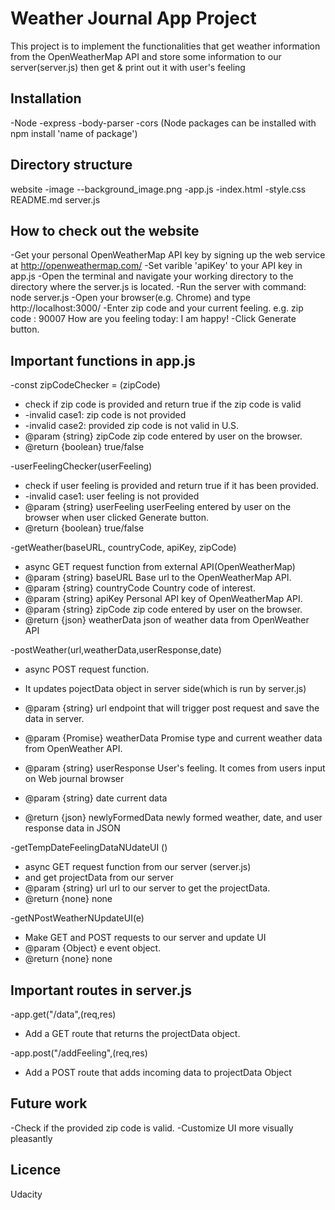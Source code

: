 # Weather Journal App Project
This project is to implement the functionalities that get weather information from the
OpenWeatherMap API and store some information to our server(server.js) then get & print out it
with user's feeling 

## Installation
-Node
-express
-body-parser
-cors
(Node packages can be installed with npm install 'name of package')

## Directory structure
website
-image
--background_image.png
-app.js
-index.html
-style.css
README.md
server.js

## How to check out the website
-Get your personal OpenWeatherMap API key by signing up the web service at http://openweathermap.com/
-Set varible 'apiKey' to your API key in app.js 
-Open the terminal and navigate your working directory to the directory where the server.js is located.
-Run the server with command:
node server.js
-Open your browser(e.g. Chrome) and type http://localhost:3000/
-Enter zip code and your current feeling.
e.g. zip code : 90007 
     How are you feeling today: I am happy!
-Click Generate button. 

## Important functions in app.js
-const zipCodeChecker = (zipCode)
 * check if zip code is provided and return true if the zip code is valid
 * -invalid case1: zip code is not provided
 * -invalid case2: provided zip code is not valid in U.S.
 * @param {string} zipCode zip code entered by user on the browser.
 * @return {boolean} true/false 


-userFeelingChecker(userFeeling)
 * check if user feeling is provided and return true if it has been provided.
 * -invalid case1: user feeling is not provided
 * @param {string} userFeeling userFeeling entered by user on the browser when user clicked Generate button.
 * @return {boolean} true/false 

-getWeather(baseURL, countryCode, apiKey, zipCode)
 * async GET request function from external API(OpenWeatherMap)
 * @param {string} baseURL Base url to the OpenWeatherMap API.
 * @param {string} countryCode Country code of interest.
 * @param {string} apiKey Personal API key of OpenWeatherMap API.
 * @param {string} zipCode zip code entered by user on the browser.
 * @return {json} weatherData json of weather data from OpenWeather API

-postWeather(url,weatherData,userResponse,date)
 * async POST request function.
 * It updates pojectData object in server side(which is run by server.js)
 
 * @param {string} url endpoint that will trigger post request and save the data in server.
 * @param {Promise} weatherData Promise type and current weather data from OpenWeather API.
 * @param {string} userResponse User's feeling. It comes from users input on Web journal browser
 * @param {string} date current data
 * @return {json} newlyFormedData newly formed weather, date, and user response data in JSON

-getTempDateFeelingDataNUdateUI ()
 * async GET request function from our server (server.js)
 * and get projectData from our server
 * @param {string} url url to our server to get the projectData.
 * @return {none} none


-getNPostWeatherNUpdateUI(e)
 * Make GET and POST requests to our server and update UI
 * @param {Object} e event object.
 * @return {none} none


## Important routes in server.js
-app.get("/data",(req,res) 
 * Add a GET route that returns the projectData object. 

-app.post("/addFeeling",(req,res)
 * Add a POST route that adds incoming data to projectData Object

## Future work
-Check if the provided zip code is valid. 
-Customize UI more visually pleasantly 

## Licence
Udacity